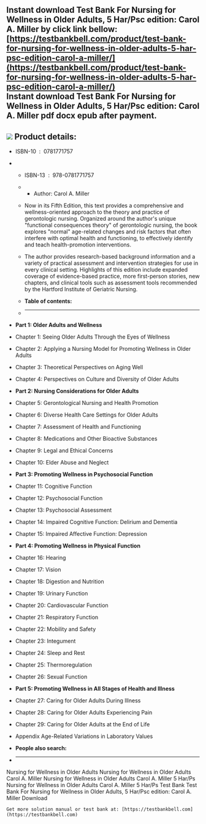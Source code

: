 Instant download **Test Bank For Nursing for Wellness in Older Adults, 5 Har/Psc edition: Carol A. Miller** by click link bellow:  
[https://testbankbell.com/product/test-bank-for-nursing-for-wellness-in-older-adults-5-har-psc-edition-carol-a-miller/](https://testbankbell.com/product/test-bank-for-nursing-for-wellness-in-older-adults-5-har-psc-edition-carol-a-miller/)  
**Instant download Test Bank For Nursing for Wellness in Older Adults, 5 Har/Psc edition: Carol A. Miller pdf docx epub after payment.**
----------------------------------------------------------------------------------------------------------------------------------------


![](https://testbankbell.com/wp-content/uploads/2023/05/nursing-for-wellness-in-older-adults-carol-a-miller-5-har-psc-tb.jpg)
**Product details:**
--------------------


* ISBN-10 ‏ : ‎ 0781771757
* * ISBN-13 ‏ : ‎ 978-0781771757
  * * Author: Carol A. Miller
   
  * Now in its Fifth Edition, this text provides a comprehensive and wellness-oriented approach to the theory and practice of gerontologic nursing. Organized around the author's unique "functional consequences theory" of gerontologic nursing, the book explores "normal" age-related changes and risk factors that often interfere with optimal health and functioning, to effectively identify and teach health-promotion interventions.
 
  * The author provides research-based background information and a variety of practical assessment and intervention strategies for use in every clinical setting. Highlights of this edition include expanded coverage of evidence-based practice, more first-person stories, new chapters, and clinical tools such as assessment tools recommended by the Hartford Institute of Geriatric Nursing.
  * **Table of contents:**
  * ----------------------
 
* **Part 1: Older Adults and Wellness**

* Chapter 1: Seeing Older Adults Through the Eyes of Wellness

* Chapter 2: Applying a Nursing Model for Promoting Wellness in Older Adults

* Chapter 3: Theoretical Perspectives on Aging Well

* Chapter 4: Perspectives on Culture and Diversity of Older Adults

* **Part 2: Nursing Considerations for Older Adults**

* Chapter 5: Gerontological Nursing and Health Promotion

* Chapter 6: Diverse Health Care Settings for Older Adults

* Chapter 7: Assessment of Health and Functioning

* Chapter 8: Medications and Other Bioactive Substances

* Chapter 9: Legal and Ethical Concerns

* Chapter 10: Elder Abuse and Neglect

* **Part 3: Promoting Wellness in Psychosocial Function**

* Chapter 11: Cognitive Function

* Chapter 12: Psychosocial Function

* Chapter 13: Psychosocial Assessment

* Chapter 14: Impaired Cognitive Function: Delirium and Dementia

* Chapter 15: Impaired Affective Function: Depression

* **Part 4: Promoting Wellness in Physical Function**

* Chapter 16: Hearing

* Chapter 17: Vision

* Chapter 18: Digestion and Nutrition

* Chapter 19: Urinary Function

* Chapter 20: Cardiovascular Function

* Chapter 21: Respiratory Function

* Chapter 22: Mobility and Safety

* Chapter 23: Integument

* Chapter 24: Sleep and Rest

* Chapter 25: Thermoregulation

* Chapter 26: Sexual Function

* **Part 5: Promoting Wellness in All Stages of Health and Illness**

* Chapter 27: Caring for Older Adults During Illness

* Chapter 28: Caring for Older Adults Experiencing Pain

* Chapter 29: Caring for Older Adults at the End of Life

* Appendix Age-Related Variations in Laboratory Values
* **People also search:**
* -----------------------

Nursing for Wellness in Older Adults
Nursing for Wellness in Older Adults Carol A. Miller
Nursing for Wellness in Older Adults Carol A. Miller 5 Har/Ps
Nursing for Wellness in Older Adults Carol A. Miller 5 Har/Ps Test Bank
Test Bank For Nursing for Wellness in Older Adults, 5 Har/Psc edition: Carol A. Miller Download


    Get more solution manual or test bank at: [https://testbankbell.com](https://testbankbell.com)
